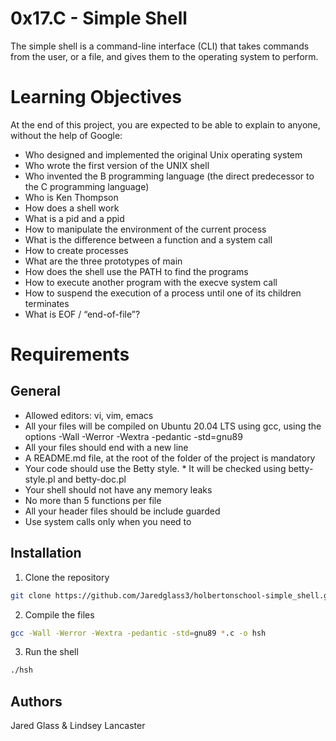 # 0x17.C - Simple Shell

The simple shell is a command-line interface (CLI)
that takes commands
from the user, or a file, and gives them to the
operating system to perform.

# Learning Objectives

At the end of this project, you are expected to be able to explain to anyone, without the help of Google:

* Who designed and implemented the original Unix operating system
* Who wrote the first version of the UNIX shell
* Who invented the B programming language (the direct predecessor to the C programming language)
* Who is Ken Thompson
* How does a shell work
* What is a pid and a ppid
* How to manipulate the environment of the current process
* What is the difference between a function and a system call
* How to create processes
* What are the three prototypes of main
* How does the shell use the PATH to find the programs
* How to execute another program with the execve system call
* How to suspend the execution of a process until one of its children terminates
* What is EOF / “end-of-file”?

# Requirements
## General

* Allowed editors: vi, vim, emacs
* All your files will be compiled on Ubuntu 20.04 LTS using gcc, using the options -Wall -Werror -Wextra -pedantic -std=gnu89
* All your files should end with a new line
* A README.md file, at the root of the folder of the project is mandatory
* Your code should use the Betty style. * It will be checked using betty-style.pl and betty-doc.pl
* Your shell should not have any memory leaks
* No more than 5 functions per file
* All your header files should be include guarded
* Use system calls only when you need to

## Installation

1. Clone the repository
```bash
git clone https://github.com/Jaredglass3/holbertonschool-simple_shell.git
```
2. Compile the files
```bash
gcc -Wall -Werror -Wextra -pedantic -std=gnu89 *.c -o hsh
```
3. Run the shell
```bash
./hsh
```

## Authors
Jared Glass & Lindsey Lancaster
